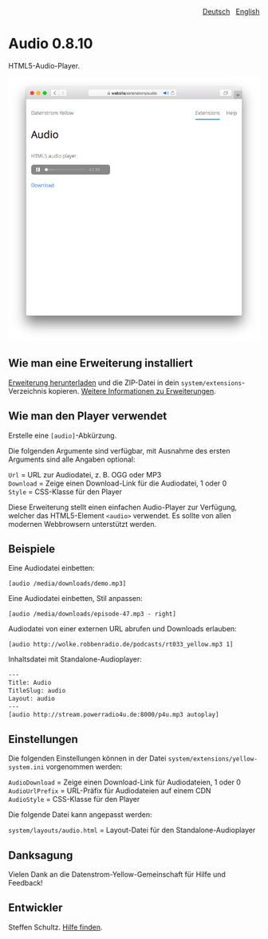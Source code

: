 <p align="right"><a href="README-de.md">Deutsch</a> &nbsp; <a href="README.md">English</a></p>

# Audio 0.8.10

HTML5-Audio-Player.

<p align="center"><img src="audio-screenshot.png?raw=true" alt="Bildschirmfoto"></p>

## Wie man eine Erweiterung installiert

[Erweiterung herunterladen](https://github.com/datenstrom/yellow-extensions/raw/main/downloads/audio.zip) und die ZIP-Datei in dein `system/extensions`-Verzeichnis kopieren. [Weitere Informationen zu Erweiterungen](https://github.com/annaesvensson/yellow-update/tree/main/README-de.md).

## Wie man den Player verwendet

Erstelle eine `[audio]`-Abkürzung.
 
Die folgenden Argumente sind verfügbar, mit Ausnahme des ersten Arguments sind alle Angaben optional:

`Url` = URL zur Audiodatei, z. B. OGG oder MP3  
`Download` = Zeige einen Download-Link für die Audiodatei, 1 oder 0  
`Style` = CSS-Klasse für den Player 

Diese Erweiterung stellt einen einfachen Audio-Player zur Verfügung, welcher das HTML5-Element `<audio>` verwendet. Es sollte von allen modernen Webbrowsern unterstützt werden. 

## Beispiele

Eine Audiodatei einbetten:

    [audio /media/downloads/demo.mp3]

Eine Audiodatei einbetten, Stil anpassen:

    [audio /media/downloads/episode-47.mp3 - right]

Audiodatei von einer externen URL abrufen und Downloads erlauben: 

    [audio http://wolke.robbenradio.de/podcasts/rt033_yellow.mp3 1]

Inhaltsdatei mit Standalone-Audioplayer:

```
---
Title: Audio
TitleSlug: audio
Layout: audio
---
[audio http://stream.powerradio4u.de:8000/p4u.mp3 autoplay]
```

## Einstellungen

Die folgenden Einstellungen können in der Datei `system/extensions/yellow-system.ini` vorgenommen werden:

`AudioDownload` = Zeige einen Download-Link für Audiodateien, 1 oder 0  
`AudioUrlPrefix` = URL-Präfix für Audiodateien auf einem CDN  
`AudioStyle` = CSS-Klasse für den Player  

Die folgende Datei kann angepasst werden:

`system/layouts/audio.html` = Layout-Datei für den Standalone-Audioplayer  

## Danksagung

Vielen Dank an die Datenstrom-Yellow-Gemeinschaft für Hilfe und Feedback!

## Entwickler

Steffen Schultz. [Hilfe finden](https://datenstrom.se/de/yellow/help/).
